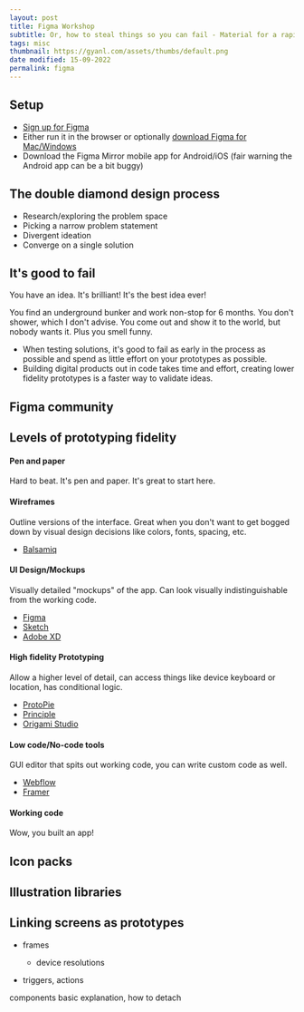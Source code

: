 ```yaml
---
layout: post
title: Figma Workshop
subtitle: Or, how to steal things so you can fail - Material for a rapid prototyping workshop at Ashoka University
tags: misc
thumbnail: https://gyanl.com/assets/thumbs/default.png
date modified: 15-09-2022
permalink: figma
---
```


## Setup

- [Sign up for Figma](https://www.figma.com/signup?locale=en)
- Either run it in the browser or optionally [download Figma for Mac/Windows](https://www.figma.com/downloads/)
- Download the Figma Mirror mobile app for Android/iOS (fair warning the Android app can be a bit buggy)

## The double diamond design process
- Research/exploring the problem space
- Picking a narrow problem statement
- Divergent ideation
- Converge on a single solution


## It's good to fail

You have an idea. It's brilliant! It's the best idea ever!

You find an underground bunker and work non-stop for 6 months. You don't shower, which I don't advise. You come out and show it to the world, but nobody wants it. Plus you smell funny.

- When testing solutions, it's good to fail as early in the process as possible and spend as little effort on your prototypes as possible.
- Building digital products out in code takes time and effort, creating lower fidelity prototypes is a faster way to validate ideas.

## Figma community

## Levels of prototyping fidelity

#### Pen and paper

Hard to beat. It's pen and paper. It's great to start here. 

#### Wireframes

Outline versions of the interface. Great when you don't want to get bogged down by visual design decisions like colors, fonts, spacing, etc.

- [Balsamiq](https://balsamiq.com/)

#### UI Design/Mockups

Visually detailed "mockups" of the app. Can look visually indistinguishable from the working code. 

- [Figma](https://www.figma.com/)
- [Sketch](https://www.sketch.com/)
- [Adobe XD](https://www.adobe.com/products/xd.html)

#### High fidelity Prototyping

Allow a higher level of detail, can access things like device keyboard or location, has conditional logic.

- [ProtoPie](https://www.protopie.io/)
- [Principle](https://principleformac.com/)
- [Origami Studio](https://origami.design/)

#### Low code/No-code tools

GUI editor that spits out working code, you can write custom code as well.

- [Webflow](https://webflow.com)
- [Framer](https://www.framer.com/)

#### Working code

Wow, you built an app!

## Icon packs

## Illustration libraries

## Linking screens as prototypes
- frames
	- device resolutions
	
- triggers, actions

components basic explanation, how to detach





